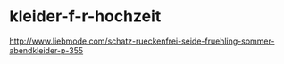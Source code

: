 kleider-f-r-hochzeit
====================

http://www.liebmode.com/schatz-rueckenfrei-seide-fruehling-sommer-abendkleider-p-355
